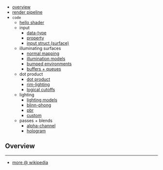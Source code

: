 * [overview](#overview)
* [render pipeline](./render-pipe)
* `code`
    * [hello shader](./hello-shader)
    * input
        * [data-type](./data-type)
        * [property](./property)
        * [input struct (surface)](./input-surface)
    * illuminating surfaces
        * [normal mapping](./illuminate-surface/normal-map)
        * [illumination models](./illuminate-surface/illum-model)
        * [bumped environments](./illuminate-surface/bumped-enviro)
        * [buffers + queues](./illuminate-surface/buffer+queue)
    * dot product
        * [dot product](./dot-product)
        * [rim-lighting](./dot-product/rim-lighting)
        * [logical cutoffs](./dot-product/logical-cutoff)
    * lighting
        * [lighting models](./lighting/model)
        * [blinn-phong](./lighting/blinn-phong)
        * [pbr](./lighting/pbr)
        * [custom](./lighting/custom)
    * passes + blends
        * [alpha-channel](./pass+blend/alpha-channel)
        * [hologram](./pass+blend/hologram)

## Overview <a name="overview"></a>

---

* [more @ wikipedia](https://en.wikipedia.org/wiki/Shader)